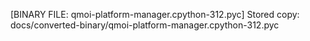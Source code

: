 [BINARY FILE: qmoi-platform-manager.cpython-312.pyc]
Stored copy: docs/converted-binary/qmoi-platform-manager.cpython-312.pyc

